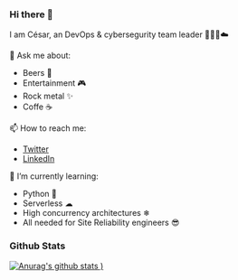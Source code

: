 ### Hi there 👋

<!--
**ceskvar/ceskvar** is a ✨ _special_ ✨ repository because its `README.md` (this file) appears on your GitHub profile.

Here are some ideas to get you started:

- 🔭 I’m currently working on ...
- 🌱 I’m currently learning ...
- 👯 I’m looking to collaborate on ...
- 🤔 I’m looking for help with ...
- 💬 Ask me about ...
- 📫 How to reach me: ...
- 😄 Pronouns: ...
- ⚡ Fun fact: ...
-->

I am César, an DevOps & cybersegurity team leader 👩🏻‍💻☁️

💬 Ask me about:
- Beers 🍺
- Entertainment 🎮
- Rock metal ✨
- Coffe ☕

📫 How to reach me:
- [Twitter](https://twitter.com/ceskvar) 
- [LinkedIn](www.linkedin.com/in/césar-dávila-001185139)

🌱 I’m currently learning:
- Python 🐍
- Serverless ☁
- High concurrency architectures ❄
- All needed for Site Reliability engineers 😎

### Github Stats
[![Anurag's github stats](https://github-readme-stats.vercel.app/api?username=ceskvar&show_icons=true&theme=radical)
)](https://github.com/ceskvar/github-readme-stats)

